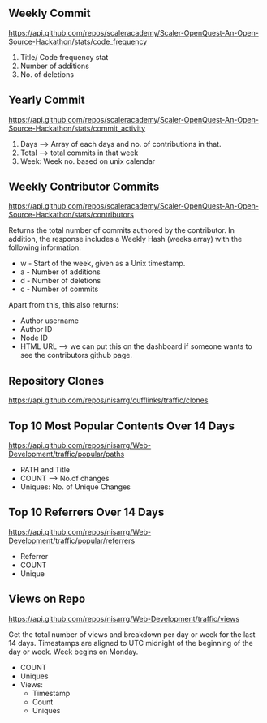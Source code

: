 ## Weekly Commit
https://api.github.com/repos/scaleracademy/Scaler-OpenQuest-An-Open-Source-Hackathon/stats/code_frequency


1. Title/ Code frequency stat
2. Number of additions
3. No. of deletions

## Yearly Commit
https://api.github.com/repos/scaleracademy/Scaler-OpenQuest-An-Open-Source-Hackathon/stats/commit_activity

1. Days --> Array of each days and no. of contributions in that.
2. Total --> total commits in that week
3. Week: Week no. based on unix calendar

## Weekly Contributor Commits
https://api.github.com/repos/scaleracademy/Scaler-OpenQuest-An-Open-Source-Hackathon/stats/contributors


Returns the total number of commits authored by the contributor. In addition, the response includes a Weekly Hash (weeks
array) with the following information:

* w - Start of the week, given as a Unix timestamp.
* a - Number of additions
* d - Number of deletions
* c - Number of commits

Apart from this, this also returns:

* Author username
* Author ID
* Node ID
* HTML URL --> we can put this on the dashboard if someone wants to see the contributors github page.

## Repository Clones
https://api.github.com/repos/nisarrg/cufflinks/traffic/clones

## Top 10 Most Popular Contents Over 14 Days
https://api.github.com/repos/nisarrg/Web-Development/traffic/popular/paths

*  PATH and Title
* COUNT --> No.of changes
* Uniques: No. of Unique Changes

## Top 10 Referrers Over 14 Days

https://api.github.com/repos/nisarrg/Web-Development/traffic/popular/referrers

* Referrer
* COUNT 
* Unique

## Views on Repo
https://api.github.com/repos/nisarrg/Web-Development/traffic/views

Get the total number of views and breakdown per day or week for the last 14 days. Timestamps are aligned to UTC midnight of the beginning of the day or week. Week begins on Monday.

* COUNT
* Uniques
* Views:
  * Timestamp
  * Count
  * Uniques


